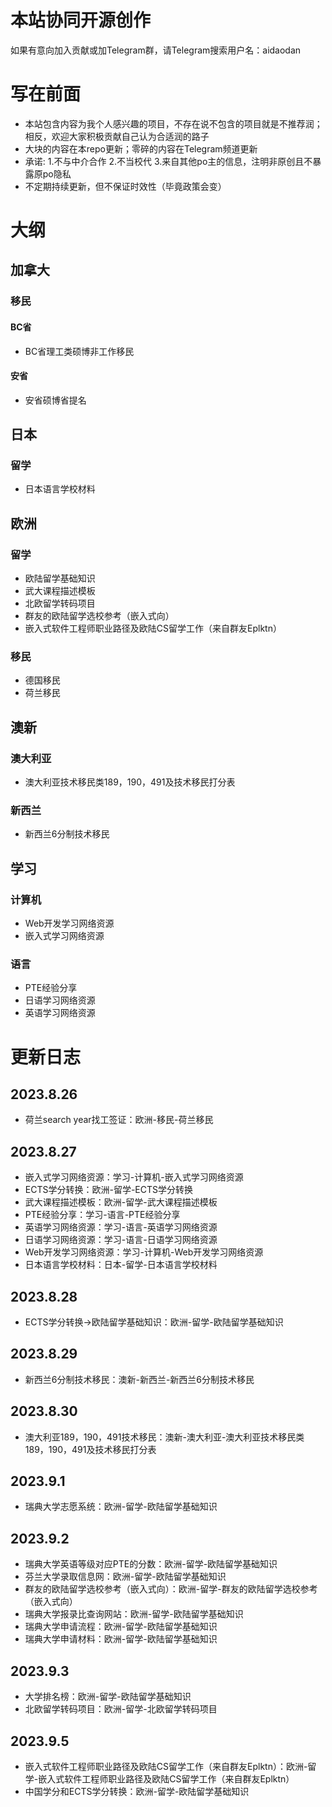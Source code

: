 # 本站协同开源创作

如果有意向加入贡献或加Telegram群，请Telegram搜索用户名：aidaodan

# 写在前面

* 本站包含内容为我个人感兴趣的项目，不存在说不包含的项目就是不推荐润；相反，欢迎大家积极贡献自己认为合适润的路子
* 大块的内容在本repo更新；零碎的内容在Telegram频道更新
* 承诺:
  1.不与中介合作
  2.不当校代
  3.来自其他po主的信息，注明非原创且不暴露原po隐私
* 不定期持续更新，但不保证时效性（毕竟政策会变）

# 大纲

## 加拿大

### 移民

#### BC省

* BC省理工类硕博非工作移民

#### 安省

* 安省硕博省提名

## **日本**

### 留学

* 日本语言学校材料

## 欧洲

### 留学

* 欧陆留学基础知识
* 武大课程描述模板
* 北欧留学转码项目
* 群友的欧陆留学选校参考（嵌入式向）
* 嵌入式软件工程师职业路径及欧陆CS留学工作（来自群友Eplktn）

### 移民

* 德国移民
* 荷兰移民

## 澳新

### 澳大利亚

* 澳大利亚技术移民类189，190，491及技术移民打分表

### 新西兰

* 新西兰6分制技术移民

## 学习

### 计算机

* Web开发学习网络资源
* 嵌入式学习网络资源

### 语言

* PTE经验分享
* 日语学习网络资源
* 英语学习网络资源

# 更新日志

## 2023.8.26

* 荷兰search year找工签证：欧洲-移民-荷兰移民

## 2023.8.27

* 嵌入式学习网络资源：学习-计算机-嵌入式学习网络资源
* ECTS学分转换：欧洲-留学-ECTS学分转换
* 武大课程描述模板：欧洲-留学-武大课程描述模板
* PTE经验分享：学习-语言-PTE经验分享
* 英语学习网络资源：学习-语言-英语学习网络资源
* 日语学习网络资源：学习-语言-日语学习网络资源
* Web开发学习网络资源：学习-计算机-Web开发学习网络资源
* 日本语言学校材料：日本-留学-日本语言学校材料

## 2023.8.28

* ECTS学分转换->欧陆留学基础知识：欧洲-留学-欧陆留学基础知识

## 2023.8.29

* 新西兰6分制技术移民：澳新-新西兰-新西兰6分制技术移民

## 2023.8.30

* 澳大利亚189，190，491技术移民：澳新-澳大利亚-澳大利亚技术移民类189，190，491及技术移民打分表

## 2023.9.1

* 瑞典大学志愿系统：欧洲-留学-欧陆留学基础知识

## 2023.9.2

* 瑞典大学英语等级对应PTE的分数：欧洲-留学-欧陆留学基础知识
* 芬兰大学录取信息网：欧洲-留学-欧陆留学基础知识
* 群友的欧陆留学选校参考（嵌入式向）：欧洲-留学-群友的欧陆留学选校参考（嵌入式向）
* 瑞典大学报录比查询网站：欧洲-留学-欧陆留学基础知识
* 瑞典大学申请流程：欧洲-留学-欧陆留学基础知识
* 瑞典大学申请材料：欧洲-留学-欧陆留学基础知识

## 2023.9.3

* 大学排名榜：欧洲-留学-欧陆留学基础知识
* 北欧留学转码项目：欧洲-留学-北欧留学转码项目

## 2023.9.5

* 嵌入式软件工程师职业路径及欧陆CS留学工作（来自群友Eplktn）：欧洲-留学-嵌入式软件工程师职业路径及欧陆CS留学工作（来自群友Eplktn）
* 中国学分和ECTS学分转换：欧洲-留学-欧陆留学基础知识
